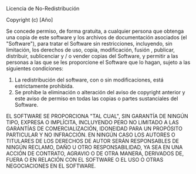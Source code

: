 Licencia de No-Redistribución

Copyright (c) [Año]

Se concede permiso, de forma gratuita, a cualquier persona que obtenga una copia de este software y los archivos de documentación asociados (el "Software"), para tratar el Software sin restricciones, incluyendo, sin limitación, los derechos de uso, copia, modificación, fusión , publicar, distribuir, sublicenciar y / o vender copias del Software, y permitir a las personas a las que se les proporcione el Software que lo hagan, sujeto a las siguientes condiciones:

1. La redistribución del software, con o sin modificaciones, está estrictamente prohibida.
2. Se prohíbe la eliminación o alteración del aviso de copyright anterior y este aviso de permiso en todas las copias o partes sustanciales del Software.

EL SOFTWARE SE PROPORCIONA "TAL CUAL", SIN GARANTÍA DE NINGÚN TIPO, EXPRESA O IMPLÍCITA, INCLUYENDO PERO NO LIMITADO A LAS GARANTÍAS DE COMERCIALIZACIÓN, IDONEIDAD PARA UN PROPÓSITO PARTICULAR Y NO INFRACCIÓN. EN NINGÚN CASO LOS AUTORES O TITULARES DE LOS DERECHOS DE AUTOR SERÁN RESPONSABLES DE NINGÚN RECLAMO, DAÑO U OTRO RESPONSABILIDAD, YA SEA EN UNA ACCIÓN DE CONTRATO, AGRAVIO O DE OTRA MANERA, DERIVADOS DE, FUERA O EN RELACIÓN CON EL SOFTWARE O EL USO O OTRAS NEGOCIACIONES EN EL SOFTWARE.
